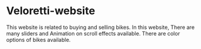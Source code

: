 # Veloretti-website
This website is related to buying and selling bikes.
In this website, There are many sliders and Animation on scroll effects available.
There are color options of bikes available.
